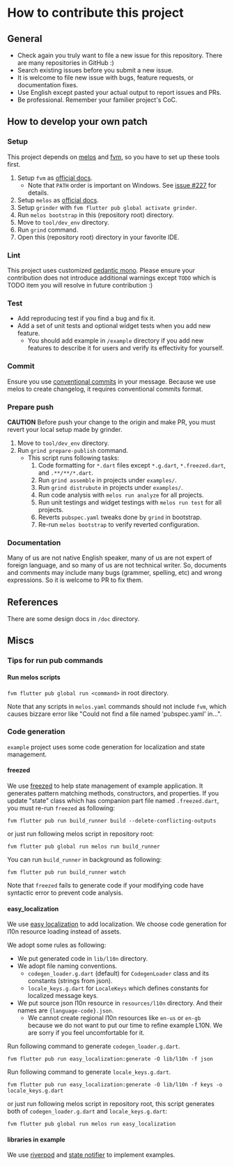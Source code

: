 # How to contribute this project

## General

* Check again you truly want to file a new issue for this repository. There are many repositories in GitHub :)
* Search existing issues before you submit a new issue.
* It is welcome to file new issue with bugs, feature requests, or documentation fixes.
* Use English except pasted your actual output to report issues and PRs.
* Be professional. Remember your familier project's CoC.

## How to develop your own patch

### Setup

This project depends on [melos](https://melos.invertase.dev/) and [fvm](https://fvm.app/), so you have to set up these tools first.

1. Setup `fvm` as [official docs](https://fvm.app/docs/getting_started/installation).
    * Note that `PATH` order is important on Windows. See [issue #227](https://github.com/leoafarias/fvm/issues/227#issuecomment-811592228) for details.
2. Setup `melos` as [official docs](https://melos.invertase.dev/getting-started#installation).
3. Setup `grinder` with `fvm flutter pub global activate grinder`.
4. Run `melos bootstrap` in this (repository root) directory.
5. Move to `tool/dev_env` directory.
6. Run `grind` command.
7. Open this (repository root) directory in your favorite IDE.

### Lint

This project uses customized [pedantic mono](https://github.com/mono0926/pedantic_mono/).
Please ensure your contribution does not introduce additional warnings except `TODO` which is TODO item you will resolve in future contribution :)

### Test

* Add reproducing test if you find a bug and fix it.
* Add a set of unit tests and optional widget tests when you add new feature.
  * You should add example in `/example` directory if you add new features to describe it for users and verify its effectivity for yourself.

### Commit

Ensure you use [conventional commits](https://www.conventionalcommits.org/en/v1.0.0/) in your message. Because we use melos to create changelog, it requires conventional commits format.

### Prepare push

**CAUTION** Before push your change to the origin and make PR, you must revert your local setup made by grinder.

1. Move to `tool/dev_env` directory.
2. Run `grind prepare-publish` command.
    * This script runs following tasks:
        1. Code formatting for `*.dart` files except `*.g.dart`, `*.freezed.dart`, and `.**/**/*.dart`.
        2. Run `grind assemble` in projects under `examples/`.
        3. Run `grind distrubute` in projects under `examples/`.
        4. Run code analysis with `melos run analyze` for all projects.
        5. Run unit testings and widget testings with `melos run test` for all projects.
        6. Reverts `pubspec.yaml` tweaks done by `grind` in bootstrap.
        7. Re-run `melos bootstrap` to verify reverted configuration.


### Documentation

Many of us are not native English speaker, many of us are not expert of foreign language, and so many of us are not technical writer. So, documents and comments may include many bugs (grammer, spelling, etc) and wrong expressions. So it is welcome to PR to fix them.

## References

There are some design docs in `/doc` directory.

## Miscs

### Tips for run pub commands

#### Run melos scripts

`fvm flutter pub global run <command>` in root directory.

Note that any scripts in `melos.yaml` commands should not include `fvm`, which causes bizzare error like "Could not find a file named 'pubspec.yaml' in...".

### Code generation

`example` project uses some code generation for localization and state management.

#### freezed

We use [freezed](https://pub.dev/packages/freezed) to help state management of example application. It generates pattern matching methods, constructors, and properties. If you update "state" class which has companion part file named `.freezed.dart`, you must re-run `freezed` as following:

```shell
fvm flutter pub run build_runner build --delete-conflicting-outputs
```

or just run following melos script in repository root:

```shell
fvm flutter pub global run melos run build_runner
```

You can run `build_runner` in background as following:

```shell
fvm flutter pub run build_runner watch
```

Note that `freezed` fails to generate code if your modifying code have syntactic error to prevent code analysis.

#### easy_localization

We use [easy localization](https://pub.dev/packages/easy_localization) to add localization. We choose code generation for l10n resource loading instead of assets.

We adopt some rules as following:

* We put generated code in `lib/l10n` directory.
* We adopt file naming conventions.
  * `codegen_loader.g.dart` (default) for `CodegenLoader` class and its constants (strings from json).
  * `locale_keys.g.dart` for `LocaleKeys` which defines constants for localized message keys.
* We put source json l10n resource in `resources/l10n` directory. And their names are `{language-code}.json`.
  * We cannot create regional l10n resources like `en-us` or `en-gb` because we do not want to put our time to refine example L10N. We are sorry if you feel uncomfortable for it.

Run following command to generate `codegen_loader.g.dart`.

```shell
fvm flutter pub run easy_localization:generate -O lib/l10n -f json
```

Run following command to generate `locale_keys.g.dart`.

```shell
fvm flutter pub run easy_localization:generate -O lib/l10n -f keys -o locale_keys.g.dart
```

or just run following melos script in repository root, this script generates both of  `codegen_loader.g.dart` and `locale_keys.g.dart`:

```shell
fvm flutter pub global run melos run easy_localization
```

#### libraries in example

We use [riverpod](https://pub.dev/packages/riverpod) and [state notifier](https://pub.dev/packages/state_notifier) to implement examples.
